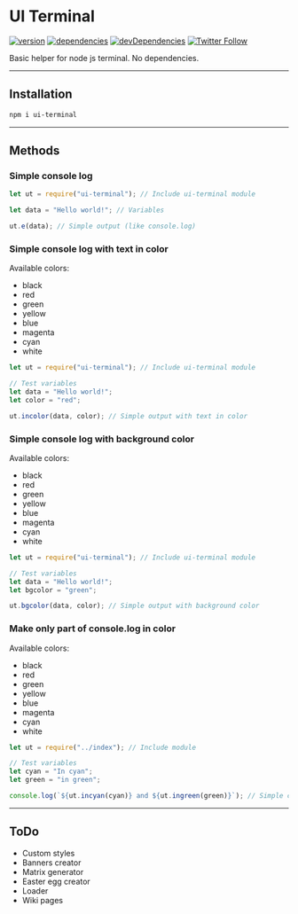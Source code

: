# UI Terminal

[![version](https://img.shields.io/npm/v/ui-terminal.svg)](https://www.npmjs.org/package/ui-terminal)
[![dependencies](https://david-dm.org/maksymkulia/ui-terminal.svg)](https://david-dm.org/maksymkulia/ui-terminal)
[![devDependencies](https://david-dm.org/maksymkulia/ui-terminal/dev-status.svg)](https://david-dm.org/maksymkulia/ui-terminal#info=devDependencies)
[![Twitter Follow](https://img.shields.io/twitter/follow/maksymkulia.svg?style=social&label=Follow)](https://twitter.com/maksymkulia)

Basic helper for node js terminal. No dependencies.

---

## Installation

```bash
npm i ui-terminal
```

---

## Methods

### Simple console log

```js
let ut = require("ui-terminal"); // Include ui-terminal module

let data = "Hello world!"; // Variables

ut.e(data); // Simple output (like console.log)
```

### Simple console log with text in color

Available colors:

- black
- red
- green
- yellow
- blue
- magenta
- cyan
- white

```js
let ut = require("ui-terminal"); // Include ui-terminal module

// Test variables
let data = "Hello world!";
let color = "red";

ut.incolor(data, color); // Simple output with text in color
```

### Simple console log with background color

Available colors:

- black
- red
- green
- yellow
- blue
- magenta
- cyan
- white

```js
let ut = require("ui-terminal"); // Include ui-terminal module

// Test variables
let data = "Hello world!";
let bgcolor = "green";

ut.bgcolor(data, color); // Simple output with background color
```

### Make only part of console.log in color

Available colors:

- black
- red
- green
- yellow
- blue
- magenta
- cyan
- white

```js
let ut = require("../index"); // Include module

// Test variables
let cyan = "In cyan";
let green = "in green";

console.log(`${ut.incyan(cyan)} and ${ut.ingreen(green)}`); // Simple console.log with coloring part of text
```

---

## ToDo

- Custom styles
- Banners creator
- Matrix generator
- Easter egg creator
- Loader
- Wiki pages
